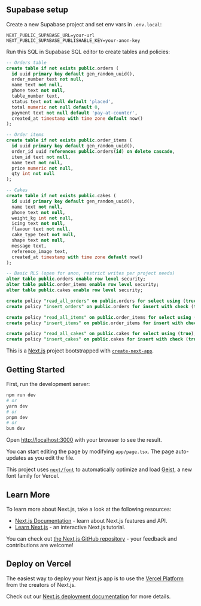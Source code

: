 ## Supabase setup

Create a new Supabase project and set env vars in `.env.local`:

```
NEXT_PUBLIC_SUPABASE_URL=your-url
NEXT_PUBLIC_SUPABASE_PUBLISHABLE_KEY=your-anon-key
```

Run this SQL in Supabase SQL editor to create tables and policies:

```sql
-- Orders table
create table if not exists public.orders (
  id uuid primary key default gen_random_uuid(),
  order_number text not null,
  name text not null,
  phone text not null,
  table_number text,
  status text not null default 'placed',
  total numeric not null default 0,
  payment text not null default 'pay-at-counter',
  created_at timestamp with time zone default now()
);

-- Order items
create table if not exists public.order_items (
  id uuid primary key default gen_random_uuid(),
  order_id uuid references public.orders(id) on delete cascade,
  item_id text not null,
  name text not null,
  price numeric not null,
  qty int not null
);

-- Cakes
create table if not exists public.cakes (
  id uuid primary key default gen_random_uuid(),
  name text not null,
  phone text not null,
  weight_kg int not null,
  icing text not null,
  flavour text not null,
  cake_type text not null,
  shape text not null,
  message text,
  reference_image text,
  created_at timestamp with time zone default now()
);

-- Basic RLS (open for anon, restrict writes per project needs)
alter table public.orders enable row level security;
alter table public.order_items enable row level security;
alter table public.cakes enable row level security;

create policy "read_all_orders" on public.orders for select using (true);
create policy "insert_orders" on public.orders for insert with check (true);

create policy "read_all_items" on public.order_items for select using (true);
create policy "insert_items" on public.order_items for insert with check (true);

create policy "read_all_cakes" on public.cakes for select using (true);
create policy "insert_cakes" on public.cakes for insert with check (true);
```

This is a [Next.js](https://nextjs.org) project bootstrapped with [`create-next-app`](https://nextjs.org/docs/app/api-reference/cli/create-next-app).

## Getting Started

First, run the development server:

```bash
npm run dev
# or
yarn dev
# or
pnpm dev
# or
bun dev
```

Open [http://localhost:3000](http://localhost:3000) with your browser to see the result.

You can start editing the page by modifying `app/page.tsx`. The page auto-updates as you edit the file.

This project uses [`next/font`](https://nextjs.org/docs/app/building-your-application/optimizing/fonts) to automatically optimize and load [Geist](https://vercel.com/font), a new font family for Vercel.

## Learn More

To learn more about Next.js, take a look at the following resources:

- [Next.js Documentation](https://nextjs.org/docs) - learn about Next.js features and API.
- [Learn Next.js](https://nextjs.org/learn) - an interactive Next.js tutorial.

You can check out [the Next.js GitHub repository](https://github.com/vercel/next.js) - your feedback and contributions are welcome!

## Deploy on Vercel

The easiest way to deploy your Next.js app is to use the [Vercel Platform](https://vercel.com/new?utm_medium=default-template&filter=next.js&utm_source=create-next-app&utm_campaign=create-next-app-readme) from the creators of Next.js.

Check out our [Next.js deployment documentation](https://nextjs.org/docs/app/building-your-application/deploying) for more details.
